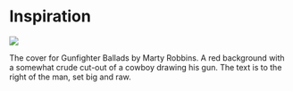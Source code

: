 # Inspiration

![](https://db-feed.s3.amazonaws.com/legacy/0074646599624_p0_v1_s1200x630.jpg)

The cover for Gunfighter Ballads by Marty Robbins. A red background with a somewhat crude cut-out of a cowboy drawing his gun. The text is to the right of the man, set big and raw.
